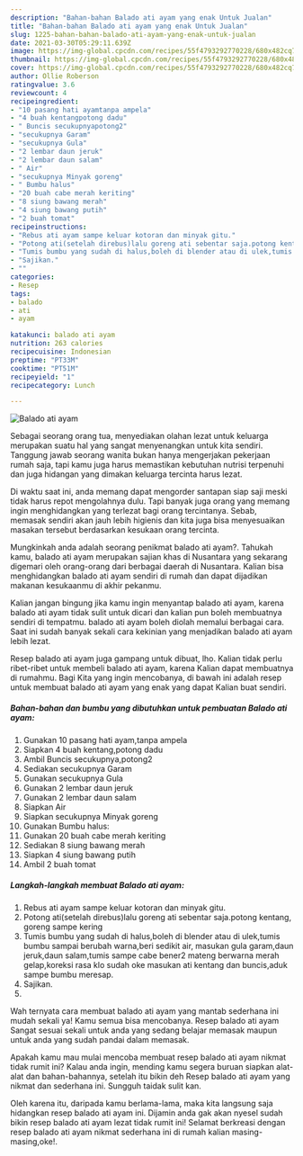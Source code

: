 ```yaml
---
description: "Bahan-bahan Balado ati ayam yang enak Untuk Jualan"
title: "Bahan-bahan Balado ati ayam yang enak Untuk Jualan"
slug: 1225-bahan-bahan-balado-ati-ayam-yang-enak-untuk-jualan
date: 2021-03-30T05:29:11.639Z
image: https://img-global.cpcdn.com/recipes/55f4793292770228/680x482cq70/balado-ati-ayam-foto-resep-utama.jpg
thumbnail: https://img-global.cpcdn.com/recipes/55f4793292770228/680x482cq70/balado-ati-ayam-foto-resep-utama.jpg
cover: https://img-global.cpcdn.com/recipes/55f4793292770228/680x482cq70/balado-ati-ayam-foto-resep-utama.jpg
author: Ollie Roberson
ratingvalue: 3.6
reviewcount: 4
recipeingredient:
- "10 pasang hati ayamtanpa ampela"
- "4 buah kentangpotong dadu"
- " Buncis secukupnyapotong2"
- "secukupnya Garam"
- "secukupnya Gula"
- "2 lembar daun jeruk"
- "2 lembar daun salam"
- " Air"
- "secukupnya Minyak goreng"
- " Bumbu halus"
- "20 buah cabe merah keriting"
- "8 siung bawang merah"
- "4 siung bawang putih"
- "2 buah tomat"
recipeinstructions:
- "Rebus ati ayam sampe keluar kotoran dan minyak gitu."
- "Potong ati(setelah direbus)lalu goreng ati sebentar saja.potong kentang, goreng sampe kering"
- "Tumis bumbu yang sudah di halus,boleh di blender atau di ulek,tumis bumbu sampai berubah warna,beri sedikit air, masukan gula garam,daun jeruk,daun salam,tumis sampe cabe bener2 mateng berwarna merah gelap,koreksi rasa klo sudah oke masukan ati kentang dan buncis,aduk sampe bumbu meresap."
- "Sajikan."
- ""
categories:
- Resep
tags:
- balado
- ati
- ayam

katakunci: balado ati ayam 
nutrition: 263 calories
recipecuisine: Indonesian
preptime: "PT33M"
cooktime: "PT51M"
recipeyield: "1"
recipecategory: Lunch

---
```



![Balado ati ayam](https://img-global.cpcdn.com/recipes/55f4793292770228/680x482cq70/balado-ati-ayam-foto-resep-utama.jpg)

Sebagai seorang orang tua, menyediakan olahan lezat untuk keluarga merupakan suatu hal yang sangat menyenangkan untuk kita sendiri. Tanggung jawab seorang  wanita bukan hanya mengerjakan pekerjaan rumah saja, tapi kamu juga harus memastikan kebutuhan nutrisi terpenuhi dan juga hidangan yang dimakan keluarga tercinta harus lezat.

Di waktu  saat ini, anda memang dapat mengorder santapan siap saji meski tidak harus repot mengolahnya dulu. Tapi banyak juga orang yang memang ingin menghidangkan yang terlezat bagi orang tercintanya. Sebab, memasak sendiri akan jauh lebih higienis dan kita juga bisa menyesuaikan masakan tersebut berdasarkan kesukaan orang tercinta. 



Mungkinkah anda adalah seorang penikmat balado ati ayam?. Tahukah kamu, balado ati ayam merupakan sajian khas di Nusantara yang sekarang digemari oleh orang-orang dari berbagai daerah di Nusantara. Kalian bisa menghidangkan balado ati ayam sendiri di rumah dan dapat dijadikan makanan kesukaanmu di akhir pekanmu.

Kalian jangan bingung jika kamu ingin menyantap balado ati ayam, karena balado ati ayam tidak sulit untuk dicari dan kalian pun boleh membuatnya sendiri di tempatmu. balado ati ayam boleh diolah memalui berbagai cara. Saat ini sudah banyak sekali cara kekinian yang menjadikan balado ati ayam lebih lezat.

Resep balado ati ayam juga gampang untuk dibuat, lho. Kalian tidak perlu ribet-ribet untuk membeli balado ati ayam, karena Kalian dapat membuatnya di rumahmu. Bagi Kita yang ingin mencobanya, di bawah ini adalah resep untuk membuat balado ati ayam yang enak yang dapat Kalian buat sendiri.

<!--inarticleads1-->

##### Bahan-bahan dan bumbu yang dibutuhkan untuk pembuatan Balado ati ayam:

1. Gunakan 10 pasang hati ayam,tanpa ampela
1. Siapkan 4 buah kentang,potong dadu
1. Ambil  Buncis secukupnya,potong2
1. Sediakan secukupnya Garam
1. Gunakan secukupnya Gula
1. Gunakan 2 lembar daun jeruk
1. Gunakan 2 lembar daun salam
1. Siapkan  Air
1. Siapkan secukupnya Minyak goreng
1. Gunakan  Bumbu halus:
1. Gunakan 20 buah cabe merah keriting
1. Sediakan 8 siung bawang merah
1. Siapkan 4 siung bawang putih
1. Ambil 2 buah tomat




<!--inarticleads2-->

##### Langkah-langkah membuat Balado ati ayam:

1. Rebus ati ayam sampe keluar kotoran dan minyak gitu.
1. Potong ati(setelah direbus)lalu goreng ati sebentar saja.potong kentang, goreng sampe kering
1. Tumis bumbu yang sudah di halus,boleh di blender atau di ulek,tumis bumbu sampai berubah warna,beri sedikit air, masukan gula garam,daun jeruk,daun salam,tumis sampe cabe bener2 mateng berwarna merah gelap,koreksi rasa klo sudah oke masukan ati kentang dan buncis,aduk sampe bumbu meresap.
1. Sajikan.
1. 




Wah ternyata cara membuat balado ati ayam yang mantab sederhana ini mudah sekali ya! Kamu semua bisa mencobanya. Resep balado ati ayam Sangat sesuai sekali untuk anda yang sedang belajar memasak maupun untuk anda yang sudah pandai dalam memasak.

Apakah kamu mau mulai mencoba membuat resep balado ati ayam nikmat tidak rumit ini? Kalau anda ingin, mending kamu segera buruan siapkan alat-alat dan bahan-bahannya, setelah itu bikin deh Resep balado ati ayam yang nikmat dan sederhana ini. Sungguh taidak sulit kan. 

Oleh karena itu, daripada kamu berlama-lama, maka kita langsung saja hidangkan resep balado ati ayam ini. Dijamin anda gak akan nyesel sudah bikin resep balado ati ayam lezat tidak rumit ini! Selamat berkreasi dengan resep balado ati ayam nikmat sederhana ini di rumah kalian masing-masing,oke!.

